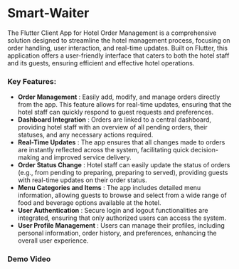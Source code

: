 # Smart-Waiter

The Flutter Client App for Hotel Order Management is a comprehensive solution designed to streamline the hotel management process, focusing on order handling, user interaction, and real-time updates. Built on Flutter, this application offers a user-friendly interface that caters to both the hotel staff and its guests, ensuring efficient and effective hotel operations.

### Key Features:

* **Order Management** : Easily add, modify, and manage orders directly from the app. This feature allows for real-time updates, ensuring that the hotel staff can quickly respond to guest requests and preferences.
* **Dashboard Integration** : Orders are linked to a central dashboard, providing hotel staff with an overview of all pending orders, their statuses, and any necessary actions required.
* **Real-Time Updates** : The app ensures that all changes made to orders are instantly reflected across the system, facilitating quick decision-making and improved service delivery.
* **Order Status Change** : Hotel staff can easily update the status of orders (e.g., from pending to preparing, preparing to served), providing guests with real-time updates on their order status.
* **Menu Categories and Items** : The app includes detailed menu information, allowing guests to browse and select from a wide range of food and beverage options available at the hotel.
* **User Authentication** : Secure login and logout functionalities are integrated, ensuring that only authorized users can access the system.
* **User Profile Management** : Users can manage their profiles, including personal information, order history, and preferences, enhancing the overall user experience.

### Demo Video
